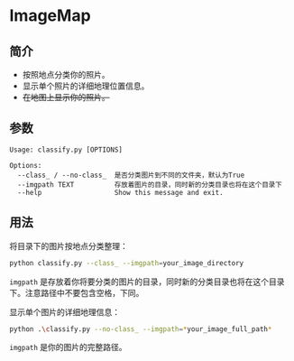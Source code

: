 # ImageMap

## 简介

- 按照地点分类你的照片。
- 显示单个照片的详细地理位置信息。
- ~~在地图上显示你的照片。~~

## 参数

```
Usage: classify.py [OPTIONS]

Options:  
  --class_ / --no-class_  是否分类图片到不同的文件夹，默认为True  
  --imgpath TEXT          存放着图片的目录，同时新的分类目录也将在这个目录下  
  --help                  Show this message and exit.  

```

## 用法

将目录下的图片按地点分类整理：

```bash
python classify.py --class_ --imgpath=your_image_directory
```

`imgpath` 是存放着你将要分类的图片的目录，同时新的分类目录也将在这个目录下。注意路径中不要包含空格，下同。

显示单个图片的详细地理信息：

```bash
python .\classify.py --no-class_ --imgpath=*your_image_full_path*
```

`imgpath` 是你的图片的完整路径。

